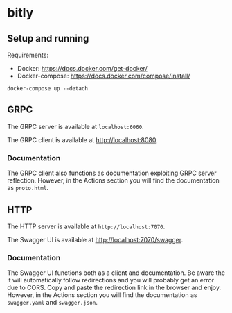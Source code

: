 # bitly

## Setup and running

Requirements:
- Docker: https://docs.docker.com/get-docker/
- Docker-compose: https://docs.docker.com/compose/install/

```
docker-compose up --detach
```

## GRPC

The GRPC server is available at `localhost:6060`.

The GRPC client is available at [http://localhost:8080](http://localhost:8080).

### Documentation
The GRPC client also functions as documentation exploiting GRPC server reflection. However, in the Actions section you will find the documentation as `proto.html`.

## HTTP
The HTTP server is available at `http://localhost:7070`.

The Swagger UI is available at [http://localhost:7070/swagger](http://localhost:7070/swagger).

### Documentation
The Swagger UI functions both as a client and documentation. Be aware the it will automatically follow redirections and you will probably get an error due to CORS.
Copy and paste the redirection link in the browser and enjoy.
However, in the Actions section you will find the documentation as `swagger.yaml` and `swagger.json`.